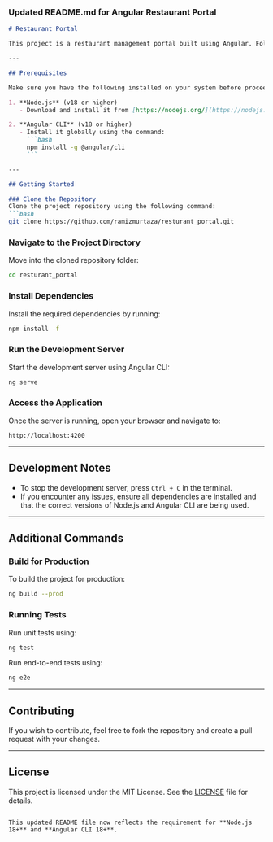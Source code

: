 ### Updated README.md for Angular Restaurant Portal

```markdown
# Restaurant Portal

This project is a restaurant management portal built using Angular. Follow the steps below to set up and run the project locally.

---

## Prerequisites

Make sure you have the following installed on your system before proceeding:

1. **Node.js** (v18 or higher)
   - Download and install it from [https://nodejs.org/](https://nodejs.org/).

2. **Angular CLI** (v18 or higher)
   - Install it globally using the command:
     ```bash
     npm install -g @angular/cli
     ```

---

## Getting Started

### Clone the Repository
Clone the project repository using the following command:
```bash
git clone https://github.com/ramizmurtaza/resturant_portal.git
```

### Navigate to the Project Directory
Move into the cloned repository folder:
```bash
cd resturant_portal
```

### Install Dependencies
Install the required dependencies by running:
```bash
npm install -f
```

### Run the Development Server
Start the development server using Angular CLI:
```bash
ng serve
```

### Access the Application
Once the server is running, open your browser and navigate to:
```
http://localhost:4200
```

---

## Development Notes

- To stop the development server, press `Ctrl + C` in the terminal.
- If you encounter any issues, ensure all dependencies are installed and that the correct versions of Node.js and Angular CLI are being used.

---

## Additional Commands

### Build for Production
To build the project for production:
```bash
ng build --prod
```

### Running Tests
Run unit tests using:
```bash
ng test
```

Run end-to-end tests using:
```bash
ng e2e
```

---

## Contributing
If you wish to contribute, feel free to fork the repository and create a pull request with your changes.

---

## License
This project is licensed under the MIT License. See the [LICENSE](LICENSE) file for details.

```

This updated README file now reflects the requirement for **Node.js 18+** and **Angular CLI 18+**.
